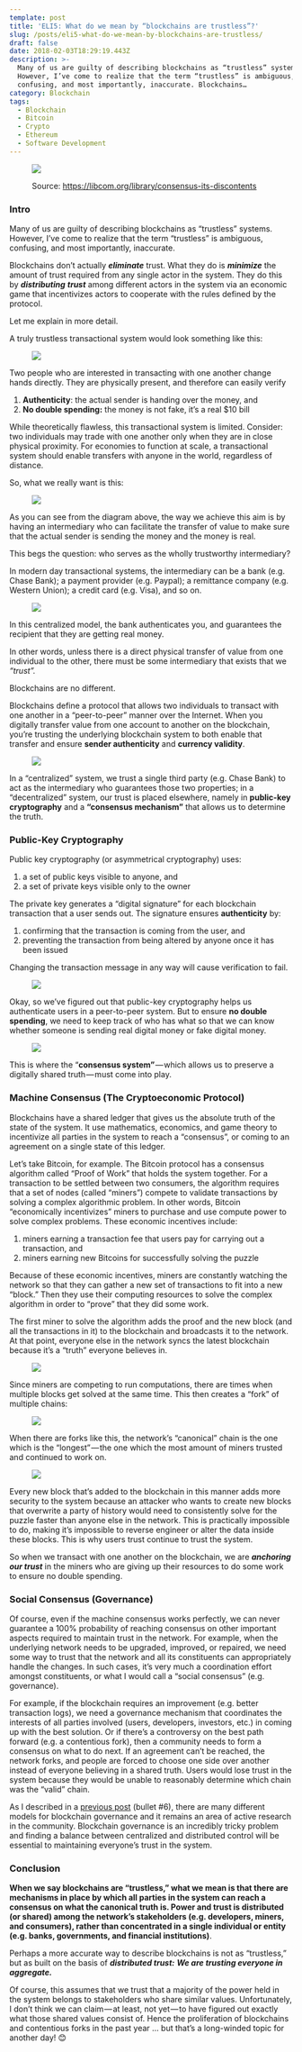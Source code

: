 ```yaml
---
template: post
title: 'ELI5: What do we mean by “blockchains are trustless”?'
slug: /posts/eli5-what-do-we-mean-by-blockchains-are-trustless/
draft: false
date: 2018-02-03T18:29:19.443Z
description: >-
  Many of us are guilty of describing blockchains as “trustless” systems.
  However, I’ve come to realize that the term “trustless” is ambiguous,
  confusing, and most importantly, inaccurate. Blockchains…
category: Blockchain
tags:
  - Blockchain
  - Bitcoin
  - Crypto
  - Ethereum
  - Software Development
---
```

<figure>

![](/media/eli5-what-do-we-mean-by-blockchains-are-trustless-0.jpeg)

<figcaption>Source: <a href="https://libcom.org/library/consensus-its-discontents" class="figcaption-link">https://libcom.org/library/consensus-its-discontents</a></figcaption></figure>

### Intro

Many of us are guilty of describing blockchains as “trustless” systems. However, I’ve come to realize that the term “trustless” is ambiguous, confusing, and most importantly, inaccurate.

Blockchains don’t actually _**eliminate**_ trust. What they do is _**minimize**_ the amount of trust required from any single actor in the system. They do this by _**distributing**_ _**trust**_ among different actors in the system via an economic game that incentivizes actors to cooperate with the rules defined by the protocol.

Let me explain in more detail.

A truly trustless transactional system would look something like this:

<figure>

![](/media/eli5-what-do-we-mean-by-blockchains-are-trustless-1.png)

</figure>

Two people who are interested in transacting with one another change hands directly. They are physically present, and therefore can easily verify

1. **Authenticity**: the actual sender is handing over the money, and
2. **No double spending:** the money is not fake, it’s a real $10 bill

While theoretically flawless, this transactional system is limited. Consider: two individuals may trade with one another only when they are in close physical proximity. For economies to function at scale, a transactional system should enable transfers with anyone in the world, regardless of distance.

So, what we really want is this:

<figure>

![](/media/eli5-what-do-we-mean-by-blockchains-are-trustless-2.png)

</figure>

As you can see from the diagram above, the way we achieve this aim is by having an intermediary who can facilitate the transfer of value to make sure that the actual sender is sending the money and the money is real.

This begs the question: who serves as the wholly trustworthy intermediary?

In modern day transactional systems, the intermediary can be a bank (e.g. Chase Bank); a payment provider (e.g. Paypal); a remittance company (e.g. Western Union); a credit card (e.g. Visa), and so on.

<figure>

![](/media/eli5-what-do-we-mean-by-blockchains-are-trustless-3.png)

</figure>

In this centralized model, the bank authenticates you, and guarantees the recipient that they are getting real money.

In other words, unless there is a direct physical transfer of value from one individual to the other, there must be some intermediary that exists that we _“trust”._

Blockchains are no different.

Blockchains define a protocol that allows two individuals to transact with one another in a “peer-to-peer” manner over the Internet. When you digitally transfer value from one account to another on the blockchain, you’re trusting the underlying blockchain system to both enable that transfer and ensure **sender authenticity** and **currency validity**.

<figure>

![](/media/eli5-what-do-we-mean-by-blockchains-are-trustless-4.png)

</figure>

In a “centralized” system, we trust a single third party (e.g. Chase Bank) to act as the intermediary who guarantees those two properties; in a “decentralized” system, our trust is placed elsewhere, namely in **public-key cryptography** and a **“consensus mechanism”** that allows us to determine the truth.

### Public-Key Cryptography

Public key cryptography (or asymmetrical cryptography) uses:

1. a set of public keys visible to anyone, and
2. a set of private keys visible only to the owner

The private key generates a “digital signature” for each blockchain transaction that a user sends out. The signature ensures **authenticity** by:

1. confirming that the transaction is coming from the user, and
2. preventing the transaction from being altered by anyone once it has been issued

Changing the transaction message in any way will cause verification to fail.

<figure>

![](/media/eli5-what-do-we-mean-by-blockchains-are-trustless-5.png)

</figure>

Okay, so we’ve figured out that public-key cryptography helps us authenticate users in a peer-to-peer system. But to ensure **no double spending**, we need to keep track of who has what so that we can know whether someone is sending real digital money or fake digital money.

<figure>

![](/media/eli5-what-do-we-mean-by-blockchains-are-trustless-6.png)

</figure>

This is where the “**consensus system”** — which allows us to preserve a digitally shared truth — must come into play.

### Machine Consensus (The Cryptoeconomic Protocol)

Blockchains have a shared ledger that gives us the absolute truth of the state of the system. It use mathematics, economics, and game theory to incentivize all parties in the system to reach a “consensus”, or coming to an agreement on a single state of this ledger.

Let’s take Bitcoin, for example. The Bitcoin protocol has a consensus algorithm called “Proof of Work” that holds the system together. For a transaction to be settled between two consumers, the algorithm requires that a set of nodes (called “miners”) compete to validate transactions by solving a complex algorithmic problem. In other words, Bitcoin “economically incentivizes” miners to purchase and use compute power to solve complex problems. These economic incentives include:

1. miners earning a transaction fee that users pay for carrying out a transaction, and
2. miners earning new Bitcoins for successfully solving the puzzle

Because of these economic incentives, miners are constantly watching the network so that they can gather a new set of transactions to fit into a new “block.” Then they use their computing resources to solve the complex algorithm in order to “prove” that they did some work.

The first miner to solve the algorithm adds the proof and the new block (and all the transactions in it) to the blockchain and broadcasts it to the network. At that point, everyone else in the network syncs the latest blockchain because it’s a “truth” everyone believes in.

<figure>

![](/media/eli5-what-do-we-mean-by-blockchains-are-trustless-7.png)

</figure>

Since miners are competing to run computations, there are times when multiple blocks get solved at the same time. This then creates a “fork” of multiple chains:

<figure>

![](/media/eli5-what-do-we-mean-by-blockchains-are-trustless-8.png)

</figure>

When there are forks like this, the network’s “canonical” chain is the one which is the “longest” — the one which the most amount of miners trusted and continued to work on.

<figure>

![](/media/eli5-what-do-we-mean-by-blockchains-are-trustless-9.png)

</figure>

Every new block that’s added to the blockchain in this manner adds more security to the system because an attacker who wants to create new blocks that overwrite a party of history would need to consistently solve for the puzzle faster than anyone else in the network. This is practically impossible to do, making it’s impossible to reverse engineer or alter the data inside these blocks. This is why users trust continue to trust the system.

So when we transact with one another on the blockchain, we are _**anchoring our trust**_ in the miners who are giving up their resources to do some work to ensure no double spending.

### Social Consensus (Governance)

Of course, even if the machine consensus works perfectly, we can never guarantee a 100% probability of reaching consensus on other important aspects required to maintain trust in the network. For example, when the underlying network needs to be upgraded, improved, or repaired, we need some way to trust that the network and all its constituents can appropriately handle the changes. In such cases, it’s very much a coordination effort amongst constituents, or what I would call a “social consensus” (e.g. governance).

For example, if the blockchain requires an improvement (e.g. better transaction logs), we need a governance mechanism that coordinates the interests of all parties involved (users, developers, investors, etc.) in coming up with the best solution. Or if there’s a controversy on the best path forward (e.g. a contentious fork), then a community needs to form a consensus on what to do next. If an agreement can’t be reached, the network forks, and people are forced to choose one side over another instead of everyone believing in a shared truth. Users would lose trust in the system because they would be unable to reasonably determine which chain was the “valid” chain.

As I described in a [previous post](https://medium.com/@preethikasireddy/fundamental-challenges-with-public-blockchains-253c800e9428) (bullet #6), there are many different models for blockchain governance and it remains an area of active research in the community. Blockchain governance is an incredibly tricky problem and finding a balance between centralized and distributed control will be essential to maintaining everyone’s trust in the system.

### Conclusion

**When we say blockchains are “trustless,” what we mean is that there are mechanisms in place by which all parties in the system can reach a consensus on what the canonical truth is. Power and trust is distributed (or shared) among the network’s stakeholders (e.g. developers, miners, and consumers), rather than concentrated in a single individual or entity (e.g. banks, governments, and financial institutions)**.

Perhaps a more accurate way to describe blockchains is not as “trustless,” but as built on the basis of _**distributed trust:**_ _**We are trusting everyone in aggregate.**_

Of course, this assumes that we trust that a majority of the power held in the system belongs to stakeholders who share similar values. Unfortunately, I don’t think we can claim — at least, not yet — to have figured out exactly what those shared values consist of. Hence the proliferation of blockchains and contentious forks in the past year … but that’s a long-winded topic for another day! 😊
